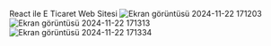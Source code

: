 React ile E Ticaret Web Sitesi
![Ekran görüntüsü 2024-11-22 171203](https://github.com/user-attachments/assets/5bca0d3b-db88-4ef8-bc6f-849b5f27fb16)
![Ekran görüntüsü 2024-11-22 171313](https://github.com/user-attachments/assets/e99e9447-1d2e-4396-9f07-df2c68feb7d1)
![Ekran görüntüsü 2024-11-22 171334](https://github.com/user-attachments/assets/de56d23c-7de8-4ca6-8c35-1c4b3e25a742)
